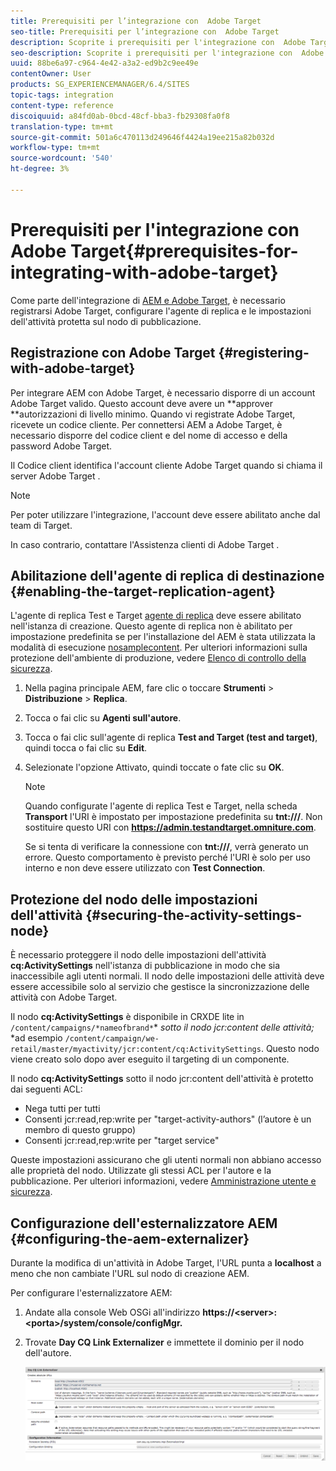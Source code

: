 ```yaml
---
title: Prerequisiti per l’integrazione con  Adobe Target
seo-title: Prerequisiti per l’integrazione con  Adobe Target
description: Scoprite i prerequisiti per l'integrazione con  Adobe Target.
seo-description: Scoprite i prerequisiti per l'integrazione con  Adobe Target.
uuid: 88be6a97-c964-4e42-a3a2-ed9b2c9ee49e
contentOwner: User
products: SG_EXPERIENCEMANAGER/6.4/SITES
topic-tags: integration
content-type: reference
discoiquuid: a84fd0ab-0bcd-48cf-bba3-fb29308fa0f8
translation-type: tm+mt
source-git-commit: 501a6c470113d249646f4424a19ee215a82b032d
workflow-type: tm+mt
source-wordcount: '540'
ht-degree: 3%

---
```



# Prerequisiti per l&#39;integrazione con  Adobe Target{#prerequisites-for-integrating-with-adobe-target}

Come parte dell&#39;integrazione di [AEM e  Adobe Target](/help/sites-administering/target.md), è necessario registrarsi  Adobe Target, configurare l&#39;agente di replica e le impostazioni dell&#39;attività protetta sul nodo di pubblicazione.

## Registrazione con  Adobe Target {#registering-with-adobe-target}

Per integrare AEM con  Adobe Target, è necessario disporre di un account  Adobe Target valido. Questo account deve avere un **approver **autorizzazioni di livello minimo. Quando vi registrate  Adobe Target, ricevete un codice cliente. Per connettersi AEM a  Adobe Target, è necessario disporre del codice client e del nome di accesso e della password  Adobe Target.

Il Codice client identifica l&#39;account cliente Adobe Target  quando si chiama il server Adobe Target .

>[!NOTE]
>
>Per poter utilizzare l&#39;integrazione, l&#39;account deve essere abilitato anche dal team di Target.
>
>
>In caso contrario, contattare l&#39;Assistenza clienti di Adobe Target [](https://docs.adobe.com/content/help/en/target/using/cmp-resources-and-contact-information.html).

## Abilitazione dell&#39;agente di replica di destinazione {#enabling-the-target-replication-agent}

L&#39;agente di replica Test e Target [agente di replica](/help/sites-deploying/replication.md) deve essere abilitato nell&#39;istanza di creazione. Questo agente di replica non è abilitato per impostazione predefinita se per l&#39;installazione del AEM è stata utilizzata la modalità di esecuzione [nosamplecontent](/help/sites-deploying/configure-runmodes.md#using-samplecontent-and-nosamplecontent). Per ulteriori informazioni sulla protezione dell&#39;ambiente di produzione, vedere [Elenco di controllo della sicurezza](/help/sites-administering/security-checklist.md).

1. Nella pagina principale AEM, fare clic o toccare **Strumenti** > **Distribuzione** > **Replica**.
1. Tocca o fai clic su **Agenti sull&#39;autore**.
1. Tocca o fai clic sull&#39;agente di replica **Test and Target (test and target)**, quindi tocca o fai clic su **Edit**.
1. Selezionate l&#39;opzione Attivato, quindi toccate o fate clic su **OK**.

   >[!NOTE]
   >
   >Quando configurate l&#39;agente di replica Test e Target, nella scheda **Transport** l&#39;URI è impostato per impostazione predefinita su **tnt:///**. Non sostituire questo URI con **https://admin.testandtarget.omniture.com**.
   >
   >Se si tenta di verificare la connessione con **tnt:///**, verrà generato un errore. Questo comportamento è previsto perché l&#39;URI è solo per uso interno e non deve essere utilizzato con **Test Connection**.

## Protezione del nodo delle impostazioni dell&#39;attività {#securing-the-activity-settings-node}

È necessario proteggere il nodo delle impostazioni dell&#39;attività **cq:ActivitySettings** nell&#39;istanza di pubblicazione in modo che sia inaccessibile agli utenti normali. Il nodo delle impostazioni delle attività deve essere accessibile solo al servizio che gestisce la sincronizzazione delle attività con Adobe Target.

Il nodo **cq:ActivitySettings** è disponibile in CRXDE lite in `/content/campaigns/*nameofbrand*`* *sotto il nodo jcr:content delle attività;* *ad esempio `/content/campaign/we-retail/master/myactivity/jcr:content/cq:ActivitySettings`. Questo nodo viene creato solo dopo aver eseguito il targeting di un componente.

Il nodo **cq:ActivitySettings** sotto il nodo jcr:content dell&#39;attività è protetto dai seguenti ACL:

* Nega tutti per tutti
* Consenti jcr:read,rep:write per &quot;target-activity-authors&quot; (l’autore è un membro di questo gruppo)
* Consenti jcr:read,rep:write per &quot;target service&quot;

Queste impostazioni assicurano che gli utenti normali non abbiano accesso alle proprietà del nodo. Utilizzate gli stessi ACL per l&#39;autore e la pubblicazione. Per ulteriori informazioni, vedere [Amministrazione utente e sicurezza](/help/sites-administering/security.md).

## Configurazione dell&#39;esternalizzatore AEM {#configuring-the-aem-externalizer}

Durante la modifica di un&#39;attività in  Adobe Target, l&#39;URL punta a **localhost** a meno che non cambiate l&#39;URL sul nodo di creazione AEM.

Per configurare l&#39;esternalizzatore AEM:

1. Andate alla console Web OSGi all&#39;indirizzo **https://&lt;server>:&lt;porta>/system/console/configMgr.**
1. Trovate **Day CQ Link Externalizer** e immettete il dominio per il nodo dell&#39;autore.

   ![chlimage_1-120](assets/chlimage_1-120.png)

